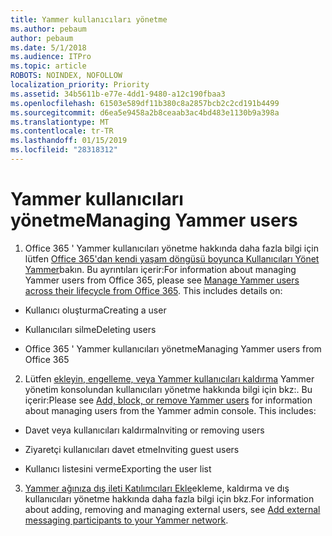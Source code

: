 ```yaml
---
title: Yammer kullanıcıları yönetme
ms.author: pebaum
author: pebaum
ms.date: 5/1/2018
ms.audience: ITPro
ms.topic: article
ROBOTS: NOINDEX, NOFOLLOW
localization_priority: Priority
ms.assetid: 34b5611b-e77e-4dd1-9480-a12c190fbaa3
ms.openlocfilehash: 61503e589df11b380c8a2857bcb2c2cd191b4499
ms.sourcegitcommit: d6ea5e9458a2b8ceaab3ac4bd483e1130b9a398a
ms.translationtype: MT
ms.contentlocale: tr-TR
ms.lasthandoff: 01/15/2019
ms.locfileid: "28318312"
---
```

# <a name="managing-yammer-users"></a><span data-ttu-id="abf66-102">Yammer kullanıcıları yönetme</span><span class="sxs-lookup"><span data-stu-id="abf66-102">Managing Yammer users</span></span>

1. <span data-ttu-id="abf66-p101">Office 365 ' Yammer kullanıcıları yönetme hakkında daha fazla bilgi için lütfen [Office 365'dan kendi yaşam döngüsü boyunca Kullanıcıları Yönet Yammer](https://support.office.com/article/6c4c8fff-6444-404a-bffc-f9da0bcc3039)bakın. Bu ayrıntıları içerir:</span><span class="sxs-lookup"><span data-stu-id="abf66-p101">For information about managing Yammer users from Office 365, please see [Manage Yammer users across their lifecycle from Office 365](https://support.office.com/article/6c4c8fff-6444-404a-bffc-f9da0bcc3039). This includes details on:</span></span>
    
  - <span data-ttu-id="abf66-105">Kullanıcı oluşturma</span><span class="sxs-lookup"><span data-stu-id="abf66-105">Creating a user</span></span>
    
  - <span data-ttu-id="abf66-106">Kullanıcıları silme</span><span class="sxs-lookup"><span data-stu-id="abf66-106">Deleting users</span></span>
    
  - <span data-ttu-id="abf66-107">Office 365 ' Yammer kullanıcıları yönetme</span><span class="sxs-lookup"><span data-stu-id="abf66-107">Managing Yammer users from Office 365</span></span>
    
2. <span data-ttu-id="abf66-p102">Lütfen [ekleyin, engelleme, veya Yammer kullanıcıları kaldırma](http://alchemyportal.azurewebsites.net/Rule/ManageYammer%20users%20across%20their%20lifecycle%20from%20Office%20365) Yammer yönetim konsolundan kullanıcıları yönetme hakkında bilgi için bkz:. Bu içerir:</span><span class="sxs-lookup"><span data-stu-id="abf66-p102">Please see [Add, block, or remove Yammer users](http://alchemyportal.azurewebsites.net/Rule/ManageYammer%20users%20across%20their%20lifecycle%20from%20Office%20365) for information about managing users from the Yammer admin console. This includes:</span></span> 
    
  - <span data-ttu-id="abf66-110">Davet veya kullanıcıları kaldırma</span><span class="sxs-lookup"><span data-stu-id="abf66-110">Inviting or removing users</span></span>
    
  - <span data-ttu-id="abf66-111">Ziyaretçi kullanıcıları davet etme</span><span class="sxs-lookup"><span data-stu-id="abf66-111">Inviting guest users</span></span>
    
  - <span data-ttu-id="abf66-112">Kullanıcı listesini verme</span><span class="sxs-lookup"><span data-stu-id="abf66-112">Exporting the user list</span></span>
    
3. <span data-ttu-id="abf66-113">[Yammer ağınıza dış ileti Katılımcıları Ekle](https://support.office.com/article/423653bb-86b2-4eac-9d7e-dca121f7c16c)ekleme, kaldırma ve dış kullanıcıları yönetme hakkında daha fazla bilgi için bkz.</span><span class="sxs-lookup"><span data-stu-id="abf66-113">For information about adding, removing and managing external users, see [Add external messaging participants to your Yammer network](https://support.office.com/article/423653bb-86b2-4eac-9d7e-dca121f7c16c).</span></span>
    

